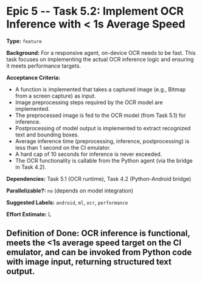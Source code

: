 # Epic 5 -- Task 5.2: Implement OCR Inference with < 1s Average Speed

**Type:** `feature`

**Background:** For a responsive agent, on-device OCR needs to be fast. This task focuses on implementing the actual OCR inference logic and ensuring it meets performance targets.

**Acceptance Criteria:**
*   A function is implemented that takes a captured image (e.g., Bitmap from a screen capture) as input.
*   Image preprocessing steps required by the OCR model are implemented.
*   The preprocessed image is fed to the OCR model (from Task 5.1) for inference.
*   Postprocessing of model output is implemented to extract recognized text and bounding boxes.
*   Average inference time (preprocessing, inference, postprocessing) is less than 1 second on the CI emulator.
*   A hard cap of 10 seconds for inference is never exceeded.
*   The OCR functionality is callable from the Python agent (via the bridge in Task 4.2).

**Dependencies:** Task 5.1 (OCR runtime), Task 4.2 (Python-Android bridge)

**Parallelizable?:** `no` (depends on model integration)

**Suggested Labels:** `android`, `ml`, `ocr`, `performance`

**Effort Estimate:** L

**Definition of Done:** OCR inference is functional, meets the <1s average speed target on the CI emulator, and can be invoked from Python code with image input, returning structured text output.
---
